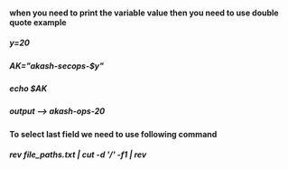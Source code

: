 #### when you need to print the variable value then you need to use double quote example
##### y=20
##### AK="akash-secops-$y"
##### echo $AK
##### output -->  akash-ops-20


#### To select last field we need to use following command
##### rev file_paths.txt | cut -d '/' -f1 | rev
